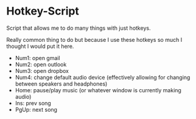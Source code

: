 # Hotkey-Script
Script that allows me to do many things with just hotkeys.

Really common thing to do but because I use these hotkeys so much I thought I would put it here.
- Num1: open gmail
- Num2: open outlook
- Num3: open dropbox
- Num4: change default audio device (effectively allowing for changing between speakers and headphones)
- Home: pause/play music (or whatever window is currently making audio)
- Ins: prev song
- PgUp: next song
